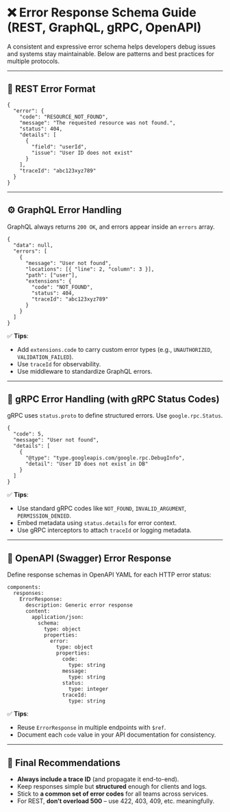 # ❌ Error Response Schema Guide (REST, GraphQL, gRPC, OpenAPI)

A consistent and expressive error schema helps developers debug issues and systems stay maintainable. Below are patterns and best practices for multiple protocols.

---

## 🔁 REST Error Format

```
{
  "error": {
    "code": "RESOURCE_NOT_FOUND",
    "message": "The requested resource was not found.",
    "status": 404,
    "details": [
      {
        "field": "userId",
        "issue": "User ID does not exist"
      }
    ],
    "traceId": "abc123xyz789"
  }
}
```

---

## ⚙️ GraphQL Error Handling

GraphQL always returns `200 OK`, and errors appear inside an `errors` array.

```
{
  "data": null,
  "errors": [
    {
      "message": "User not found",
      "locations": [{ "line": 2, "column": 3 }],
      "path": ["user"],
      "extensions": {
        "code": "NOT_FOUND",
        "status": 404,
        "traceId": "abc123xyz789"
      }
    }
  ]
}
```

✅ **Tips**:
- Add `extensions.code` to carry custom error types (e.g., `UNAUTHORIZED`, `VALIDATION_FAILED`).
- Use `traceId` for observability.
- Use middleware to standardize GraphQL errors.

---

## 🔌 gRPC Error Handling (with gRPC Status Codes)

gRPC uses `status.proto` to define structured errors. Use `google.rpc.Status`.

```
{
  "code": 5,
  "message": "User not found",
  "details": [
    {
      "@type": "type.googleapis.com/google.rpc.DebugInfo",
      "detail": "User ID does not exist in DB"
    }
  ]
}
```

✅ **Tips**:
- Use standard gRPC codes like `NOT_FOUND`, `INVALID_ARGUMENT`, `PERMISSION_DENIED`.
- Embed metadata using `status.details` for error context.
- Use gRPC interceptors to attach `traceId` or logging metadata.

---

## 🧾 OpenAPI (Swagger) Error Response

Define response schemas in OpenAPI YAML for each HTTP error status:

```
components:
  responses:
    ErrorResponse:
      description: Generic error response
      content:
        application/json:
          schema:
            type: object
            properties:
              error:
                type: object
                properties:
                  code:
                    type: string
                  message:
                    type: string
                  status:
                    type: integer
                  traceId:
                    type: string
```

✅ **Tips**:
- Reuse `ErrorResponse` in multiple endpoints with `$ref`.
- Document each `code` value in your API documentation for consistency.

---

## 🧠 Final Recommendations

- **Always include a trace ID** (and propagate it end-to-end).
- Keep responses simple but **structured** enough for clients and logs.
- Stick to **a common set of error codes** for all teams across services.
- For REST, **don’t overload 500** – use 422, 403, 409, etc. meaningfully.
